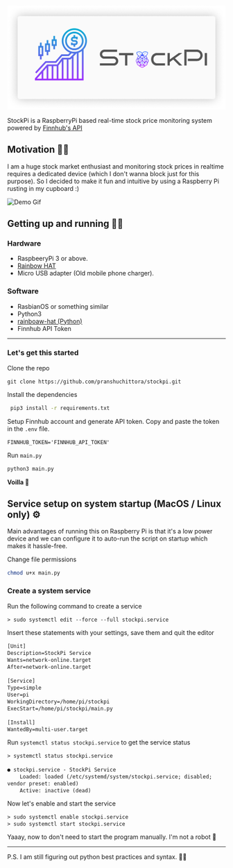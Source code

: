 <div style="text-align:center"><img alt="StockPi Logo" src="./docs/logo.png" /></div>

StockPi is a RaspberryPi based real-time stock price monitoring system powered by [Finnhub's API](https://finnhub.io/)

## Motivation 👨‍💻

I am a huge stock market enthusiast and monitoring stock prices in realtime requires a dedicated device (which I don't wanna block just for this purpose). So I decided to make it fun and intuitive by using a Raspberry Pi rusting in my cupboard :)

![Demo Gif](./docs/demo.gif)

## Getting up and running 🏃‍♂️

### Hardware

- RaspbeeryPi 3 or above.
- [Rainbow HAT](https://shop.pimoroni.com/products/rainbow-hat-for-android-things)
- Micro USB adapter (Old mobile phone charger).

### Software

- RasbianOS or something similar
- Python3
- [rainboaw-hat (Python)](https://github.com/pimoroni/rainbow-hat)
- Finnhub API Token

---

### Let's get this started

Clone the repo

```
git clone https://github.com/pranshuchittora/stockpi.git
```

Install the dependencies

```bash
 pip3 install -r requirements.txt
```

Setup Finnhub account and generate API token. Copy and paste the token in the `.env` file.

```.env
FINNHUB_TOKEN='FINNHUB_API_TOKEN'
```

Run `main.py`

```bash
python3 main.py
```

**Voilla 🤗**

## Service setup on system startup (MacOS / Linux only) ⚙️

Main advantages of running this on Raspberry Pi is that it's a low power device and we can configure it to auto-run the script on startup which makes it hassle-free.

Change file permissions

```bash
chmod u+x main.py
```

### Create a system service

Run the following command to create a service

```
> sudo systemctl edit --force --full stockpi.service
```

Insert these statements with your settings, save them and quit the editor

```
[Unit]
Description=StockPi Service
Wants=network-online.target
After=network-online.target

[Service]
Type=simple
User=pi
WorkingDirectory=/home/pi/stockpi
ExecStart=/home/pi/stockpi/main.py

[Install]
WantedBy=multi-user.target
```

Run `systemctl status stockpi.service` to get the service status

```
> systemctl status stockpi.service

● stockpi.service - StockPi Service
    Loaded: loaded (/etc/systemd/system/stockpi.service; disabled; vendor preset: enabled)
    Active: inactive (dead)
```

Now let's enable and start the service

```
> sudo systemctl enable stockpi.service
> sudo systemctl start stockpi.service
```

Yaaay, now to don't need to start the program manually. I'm not a robot 🤖

---

P.S. I am still figuring out python best practices and syntax. 🙅‍♂️
